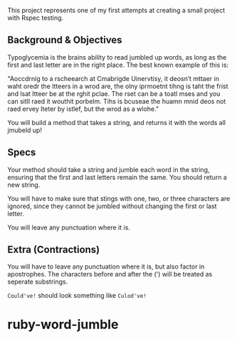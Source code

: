 This project represents one of my first attempts at creating a small project with Rspec testing.


## Background & Objectives

Typoglycemia is the brains ability to read jumbled up words, as long as the first and last letter are in the right place. The best known example of this is:

"Aoccdrnig to a rscheearch at Cmabrigde Uinervtisy, it deosn’t mttaer in waht oredr the ltteers in a wrod are, the olny iprmoetnt tihng is taht the frist and lsat ltteer be at the rghit pclae. The rset can be a toatl mses and you can sitll raed it wouthit porbelm. Tihs is bcuseae the huamn mnid deos not raed ervey lteter by istlef, but the wrod as a wlohe."

You will build a method that takes a string, and returns it with the words all jmubeld up!

## Specs

Your method should take a string and jumble each word in the string, ensuring that the first and last letters remain the same. You should return a new string.

You will have to make sure that stings with one, two, or three characters are ignored, since they cannot be jumbled without changing the first or last letter.

You will leave any punctuation where it is.

## Extra (Contractions)

You will have to leave any punctuation where it is, but also factor in apostrophes. The characters before and after the (') will be treated as seperate substrings.

`Could've!` should look something like `Culod've!`
# ruby-word-jumble
